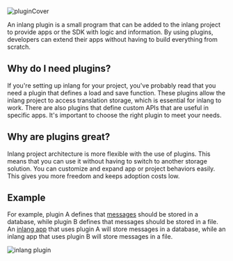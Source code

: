 <doc-header title="What is a Plugin?" description="Change or extend app behavior with custom plugins." button="Get started" link="/documentation/plugin/guide">
</doc-header>

<br/>

![pluginCover](https://cdn.jsdelivr.net/gh/opral/monorepo/inlang/documentation/plugin/assets/plugin-cover.png)

An inlang plugin is a small program that can be added to the inlang project to provide apps or the SDK with logic and information. By using plugins, developers can extend their apps without having to build everything from scratch.

## Why do I need plugins?

If you're setting up inlang for your project, you've probably read that you need a plugin that defines a load and save function. These plugins allow the inlang project to access translation storage, which is essential for inlang to work. There are also plugins that define custom APIs that are useful in specific apps. It's important to choose the right plugin to meet your needs.

## Why are plugins great?

Inlang project architecture is more flexible with the use of plugins. This means that you can use it without having to switch to another storage solution. You can customize and expand app or project behaviors easily. This gives you more freedom and keeps adoption costs low.

## Example

For example, plugin A defines that [messages](/documentation/concept/message) should be stored in a database, while plugin B defines that messages should be stored in a file. An [inlang app](/documentation/concept/app) that uses plugin A will store messages in a database, while an inlang app that uses plugin B will store messages in a file.

![inlang plugin](https://cdn.jsdelivr.net/gh/opral/monorepo/inlang/documentation/sdk/assets/plugin.jpg)

<br/>

<doc-links>
    <doc-link title="API Introduction" icon="mdi:book-open-page-variant" href="/documentation/plugin/api-introduction" description="Read Plugin API Reference."></doc-link>
    <doc-link title="Build a Plugin" icon="mdi:skip-next" href="/documentation/plugin/guide" description="Learn how to build your plugin."></doc-link>
</doc-links>

<br/>
<br/>
